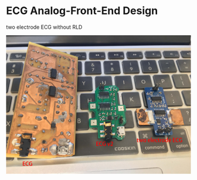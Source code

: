 # ECG Analog-Front-End Design

two electrode ECG without RLD

![alt text](https://github.com/GCY/Continuous-Non-Invasive-Blood-Pressure-Research-Platform---ECG-and-PPG-Pulse-Arrival-Time-Based-/blob/master/ECG%20AFE%20Board/ECG.jpg)
